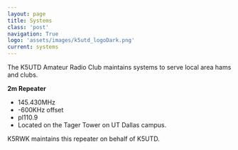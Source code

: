 ```yaml
---
layout: page
title: Systems
class: 'post'
navigation: True
logo: 'assets/images/k5utd_logoDark.png'
current: systems
---
```


The K5UTD Amateur Radio Club maintains systems to serve local area hams and clubs.

**2m Repeater**

* 145.430MHz
* -600KHz offset
* pl110.9
* Located on the Tager Tower on UT Dallas campus.

K5RWK maintains this repeater on behalf of K5UTD. 
